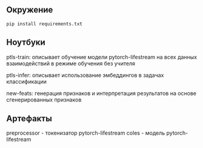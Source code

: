 ## Окружение
```
pip install requirements.txt
```
## Ноутбуки
ptls-train: описывает обучение модели pytorch-lifestream на всех данных взаимодействий в режиме обучения без учителя

ptls-infer: описывает использование эмбеддингов в задачах классификации

new-feats: генерация признаков и интерпретация результатов на основе сгенерированных признаков

## Артефакты
preprocessor - токенизатор pytorch-lifestream
coles - модель pytorch-lifestream
